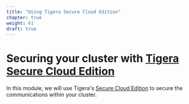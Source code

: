 ```yaml
---
title: "Using Tigera Secure Cloud Edition"
chapter: true
weight: 61
draft: true
---
```


# Securing your cluster with [Tigera Secure Cloud Edition](https://www.tigera.io/tigera-secure-ce)

In this module, we will use Tigera's [Secure Cloud Edition](https://www.tigera.io/tigera-secure-ce) to secure the communications within your cluster.
